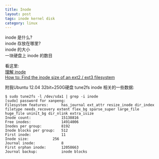 ```yaml
---
title: Inode
layout: post
tags: inode kernel disk
category: linux
---
```


inode 是什么?  
inode 存放在哪里?  
inode 的大小  
一块硬盘上 inode 的数目  

看这里:  
[理解 inode](http://www.ruanyifeng.com/blog/2011/12/inode.html)  
[How to: Find the inode size of an ext2 / ext3 filesystem](http://www.cyberciti.biz/faq/linux-show-contents-of-filesystem-superblock-inode/)  

附我Ubuntu 12.04 32bit+250G硬盘 tune2fs inode 相关的一些数据:

    $ sudo tune2fs -l /dev/sda1 | grep -i inode
    [sudo] password for xanpeng: 
    Filesystem features:      has_journal ext_attr resize_inode dir_index filetype needs_recovery extent flex_bg sparse_super large_file huge_file uninit_bg dir_nlink extra_isize
    Inode count:              15138816
    Free inodes:              14914006
    Inodes per group:         8192
    Inode blocks per group:   512
    First inode:              11
    Inode size:           256
    Journal inode:            8
    First orphan inode:       12058663
    Journal backup:           inode blocks
